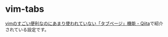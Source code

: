 #  vim-tabs

[vimのすごい便利なのにあまり使われていない「タブページ」機能 - Qiita](http://qiita.com/wadako111/items/755e753677dd72d8036d "Qiita")で紹介されている設定です。
